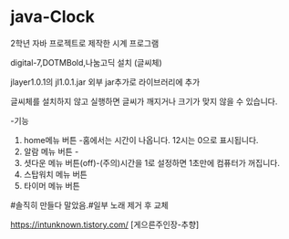 # java-Clock

2학년 자바 프로젝트로 제작한 시계 프로그램

digital-7,DOTMBold,나눔고딕 설치 (글씨체)

jlayer1.0.1의 jl1.0.1.jar 외부 jar추가로 라이브러리에 추가

글씨체를 설치하지 않고 실행하면 글씨가 깨지거나 크기가 맞지 않을 수 있습니다.

-기능
1. home메뉴 버튼 -홈에서는 시간이 나옵니다. 12시는 0으로 표시됩니다.
2. 알람 메뉴 버튼 -
3. 셧다운 메뉴 버튼(off)-(주의)시간을 1로 설정하면 1초만에 컴퓨터가 꺼집니다.
4. 스탑워치 메뉴 버튼
5. 타이머 메뉴 버튼

#솔직히 만들다 말았음.#일부 노래 제거 후 교체

https://intunknown.tistory.com/ [게으른주인장-추향]
